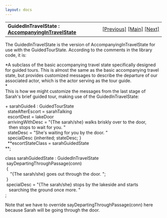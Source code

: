 ```yaml
---
layout: docs
---
```

<table width="100%" data-border="0" data-cellspacing="0"
data-cellpadding="3" data-bgcolor="#C0C0C0">
<colgroup>
<col style="width: 50%" />
<col style="width: 50%" />
</colgroup>
<tbody>
<tr>
<td style="text-align: left;"><strong>GuidedInTravelState : <a
href="accompanyingintravelstate.html">AccompanyingInTravelState</a><br />
</strong></td>
<td style="text-align: right;"><a
href="guidedtourstate.html">[Previous]</a> <a
href="generalintroduction.html">[Main]</a> <a
href="inconversationstate.html">[Next]</a></td>
</tr>
</tbody>
</table>

  
The GuidedInTravelState is the version of AccompanyingInTravelState for
use with the GuidedTourState. According to the comments in the library
code, it is:  
  
*A subclass of the basic accompanying travel state specifically designed
for guided tours. This is almost the same as the basic accompanying
travel state, but provides customized messages to describe the departure
of our associated actor, which is the actor serving as the tour guide.  
*  
This is how we might customize the messages from the last stage of
Sarah's brief guided tour, making use of the GuidedInTravelState:  
  
+ sarahGuide4 : GuidedTourState  
  stateAfterEscort = sarahTalking  
  escortDest = lakeDoor  
  arrivingWithDesc = "{The sarah/she} walks briskly over to the door,  
   then stops to wait for you. "  
  stateDesc = "She's waiting for you by the door. "  
  specialDesc {inherited; stateDesc; }  
  **escortStateClass = sarahGuidedState  
**;   
  
class sarahGuidedState : GuidedInTravelState  
 sayDepartingThroughPassage(conn)  
 {  
    "{The sarah/she} goes out through the door. ";  
 }  
 specialDesc = "{The sarah/she} stops by the lakeside and starts  
   searching the ground once more. "   
;  
  
Note that we have to override sayDepartingThroughPassage(conn) here
because Sarah will be going through the door.  
